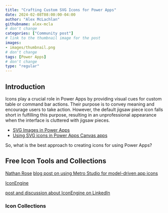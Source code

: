 ```yaml
---
title: "Crafting Custom SVG Icons for Power Apps"
date: 2024-02-08T08:00:00-04:00
author: "Alex McLachlan"
githubname: alex-mcla
# don't change
categories: ["Community post"]
# link to the thumbnail image for the post
images:
- images/thumbnail.png
# don't change
tags: [Power Apps]
# don't change
type: "regular"
---
```


## Introduction

Icons play a crucial role in Power Apps by providing visual cues for custom table or command bar actions. Their purpose is to convey meaning and encourage users to take action. However, the default jigsaw piece icon falls short in fulfilling this purpose, resulting in an unprofessional appearance when the interface is cluttered with jigsaw pieces. 

- [SVG Images in Power Apps](https://www.matthewdevaney.com/svg-images-in-power-apps/)
- [Using SVG icons in Power Apps Canvas apps](https://jukkaniiranen.com/2020/01/using-svg-icons-in-power-apps-canvas-apps/)

So, what is the best approach to creating icons for using Power Apps?

## Free Icon Tools and Collections



[Nathan Rose](https://www.linkedin.com/in/nathanroseakl/) [blog post on using Metro Studio for model-driven app icons](https://medium.com/apprising-nz/model-driven-power-apps-icons-5510119f7063)

[IconEngine](https://rolfstifter.be/xrmtoolbox/iconengine/)

[post and discussion about IconEngine on LinkedIn](https://www.linkedin.com/posts/nathanvanblaere_powerplatform-xrmtoolbox-dataverse-activity-7087689430026592257-vLWT/?utm_source=share&utm_medium=member_desktop)

### Icon Collections

